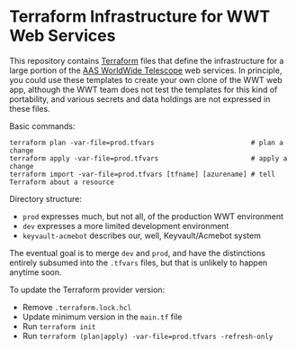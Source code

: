 # Terraform Infrastructure for WWT Web Services

This repository contains [Terraform] files that define the infrastructure for a
large portion of the [AAS WorldWide Telescope][home] web services. In principle,
you could use these templates to create your own clone of the WWT web app,
although the WWT team does not test the templates for this kind of portability,
and various secrets and data holdings are not expressed in these files.

[Terraform]: https://www.terraform.io/
[home]: https://worldwidetelescope.org/home/

Basic commands:

```
terraform plan -var-file=prod.tfvars                        # plan a change
terraform apply -var-file=prod.tfvars                       # apply a change
terraform import -var-file=prod.tfvars [tfname] [azurename] # tell Terraform about a resource
```

Directory structure:

- `prod` expresses much, but not all, of the production WWT environment
- `dev` expresses a more limited development environment
- `keyvault-acmebot` describes our, well, Keyvault/Acmebot system

The eventual goal is to merge `dev` and `prod`, and have the distinctions
entirely subsumed into the `.tfvars` files, but that is unlikely to happen
anytime soon.

To update the Terraform provider version:

- Remove `.terraform.lock.hcl`
- Update minimum version in the `main.tf` file
- Run `terraform init`
- Run `terraform (plan|apply) -var-file=prod.tfvars -refresh-only`
